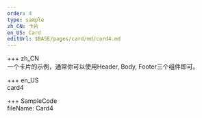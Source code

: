 ```yaml
---   
order: 4  
type: sample  
zh_CN: 卡片 
en_US: Card
editUrl: $BASE/pages/card/md/card4.md
---      
```


+++ zh_CN   
一个卡片的示例，通常你可以使用Header, Body, Footer三个组件即可。


+++ en_US   
card4

+++ SampleCode  
fileName: Card4
